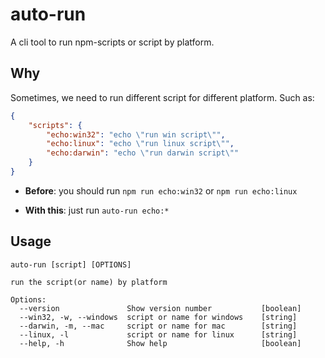 # auto-run

A cli tool to run npm-scripts or script by platform.

## Why
   
Sometimes, we need to run different script for different platform.
Such as:

```json
{
    "scripts": {
        "echo:win32": "echo \"run win script\"",
        "echo:linux": "echo \"run linux script\"",
        "echo:darwin": "echo \"run darwin script\""
    }
}
```
* **Before**: you should run `npm run echo:win32` or `npm run echo:linux`

* **With this**: just run `auto-run echo:*`

## Usage

```shell
auto-run [script] [OPTIONS]

run the script(or name) by platform

Options:
  --version               Show version number           [boolean]
  --win32, -w, --windows  script or name for windows    [string]
  --darwin, -m, --mac     script or name for mac        [string]
  --linux, -l             script or name for linux      [string]
  --help, -h              Show help                     [boolean]
```